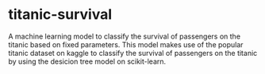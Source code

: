 # titanic-survival
A machine learning model to classify the survival of passengers on the titanic based on fixed parameters.
This model makes use of the popular titanic dataset on kaggle to classify the survival of passengers on the titanic by using the desicion tree model on scikit-learn.
